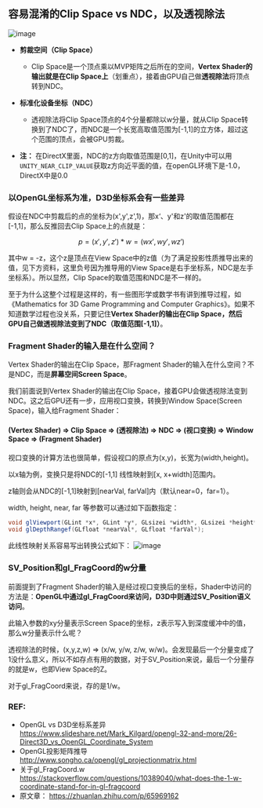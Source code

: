 ## 容易混淆的Clip Space vs NDC，以及透视除法
![image](https://github.com/ThereAreBearsComing/aBookOFtechArt/assets/74708198/2ab1a20b-8242-4bcb-a5eb-4a1e8298ce31)

* **剪裁空间（Clip Space）**
  * Clip Space是一个顶点乘以MVP矩阵之后所在的空间，**Vertex Shader的输出就是在Clip Space上**（划重点），接着由GPU自己做**透视除法**将顶点转到NDC。

* **标准化设备坐标（NDC）**
  * 透视除法将Clip Space顶点的4个分量都除以w分量，就从Clip Space转换到了NDC了，而NDC是一个长宽高取值范围为[-1,1]的立方体，超过这个范围的顶点，会被GPU剪裁。

* **注：** 在DirectX里面，NDC的z方向取值范围是[0,1]，在Unity中可以用`UNITY_NEAR_CLIP_VALUE`获取z方向近平面的值，在openGL环境下是-1.0，DirectX中是0.0

### 以OpenGL坐标系为准，D3D坐标系会有一些差异
假设在NDC中剪裁后的点的坐标为(x',y',z',1)，那x‘、y'和z'的取值范围都在[-1,1]，那么反推回去Clip Space上的点就是：

$$
p = (x', y', z') * w = (wx', wy', wz')
$$

其中w = -z，这个z是顶点在View Space中的z值（为了满足投影性质推导出来的值，见下方资料，这里负号因为推导用的View Space是右手坐标系，NDC是左手坐标系）。所以显然，Clip Space的取值范围和NDC是不一样的。

至于为什么这整个过程是这样的，有一些图形学或数学书有讲到推导过程，如《Mathematics for 3D Game Programming and Computer Graphics》。如果不知道数学过程也没关系，只要记住**Vertex Shader的输出在Clip Space，然后GPU自己做透视除法变到了NDC（取值范围[-1,1]）**。

### Fragment Shader的输入是在什么空间？
Vertex Shader的输出在Clip Space，那Fragment Shader的输入在什么空间？不是NDC，而是**屏幕空间Screen Space**。

我们前面说到Vertex Shader的输出在Clip Space，接着GPU会做透视除法变到NDC。这之后GPU还有一步，应用视口变换，转换到Window Space(Screen Space)，输入给Fragment Shader：

#### **(Vertex Shader) => Clip Space => (透视除法) => NDC => (视口变换) => Window Space => (Fragment Shader)**

视口变换的计算方法也很简单，假设视口的原点为(x,y)，长宽为(width,height)。

以x轴为例，变换只是将NDC的[-1,1] 线性映射到[x, x+width]范围内。

z轴则会从NDC的[-1,1]映射到[nearVal, farVal]内（默认near=0，far=1）。

width, height, near, far 等参数可以通过如下函数指定：
```C#
void glViewport(GLint *x*, GLint *y*, GLsizei *width*, GLsizei *height*);
void glDepthRangef(GLfloat *nearVal*, GLfloat *farVal*);
```
此线性映射关系容易写出转换公式如下：
![image](https://github.com/ThereAreBearsComing/aBookOFtechArt/assets/74708198/03fc0c8e-4f85-49f1-886e-7aa84c383e54)

### SV_Position和gl_FragCoord的w分量
前面提到了Fragment Shader的输入是经过视口变换后的坐标，Shader中访问的方法是：**OpenGL中通过gl_FragCoord来访问，D3D中则通过SV_Position语义访问**。

此输入参数的xy分量表示Screen Space的坐标，z表示写入到深度缓冲中的值，那么w分量表示什么呢？

透视除法的时候，(x,y,z,w) => (x/w, y/w, z/w, w/w)。会发现最后一个分量变成了1没什么意义，所以不如存点有用的数据，对于SV_Position来说，最后一个分量存的就是w，也即View Space的Z。

对于gl_FragCoord来说，存的是1/w。

### REF:
* OpenGL vs D3D坐标系差异 https://www.slideshare.net/Mark_Kilgard/opengl-32-and-more/26-Direct3D_vs_OpenGL_Coordinate_System
* OpenGL投影矩阵推导 http://www.songho.ca/opengl/gl_projectionmatrix.html
* 关于gl_FragCoord.w https://stackoverflow.com/questions/10389040/what-does-the-1-w-coordinate-stand-for-in-gl-fragcoord
* 原文章： https://zhuanlan.zhihu.com/p/65969162







